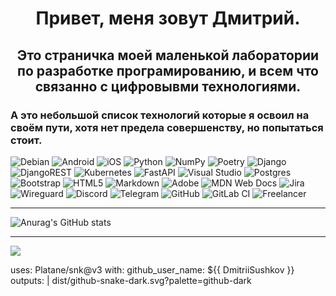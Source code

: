 <h1 align="center">Привет, меня зовут Дмитрий.</h1>
<h2 align="center">Это страничка моей маленькой лаборатории по разработке програмированию, и всем что связанно с цифровывми технологиями.</h2>
<h3 align="left">А это небольшой список технологий которые я освоил на своём пути, хотя нет предела совершенству, но попытаться стоит.</h3>

![Debian](https://img.shields.io/badge/Debian-D70A53?style=for-the-badge&logo=debian&logoColor=white)
![Android](https://img.shields.io/badge/Android-3DDC84?style=for-the-badge&logo=android&logoColor=white)
![iOS](https://img.shields.io/badge/iOS-000000?style=for-the-badge&logo=ios&logoColor=white)
![Python](https://img.shields.io/badge/python-3670A0?style=for-the-badge&logo=python&logoColor=ffdd54)
![NumPy](https://img.shields.io/badge/numpy-%23013243.svg?style=for-the-badge&logo=numpy&logoColor=white)
![Poetry](https://img.shields.io/badge/Poetry-%233B82F6.svg?style=for-the-badge&logo=poetry&logoColor=0B3D8D)
![Django](https://img.shields.io/badge/django-%23092E20.svg?style=for-the-badge&logo=django&logoColor=white)
![DjangoREST](https://img.shields.io/badge/DJANGO-REST-ff1709?style=for-the-badge&logo=django&logoColor=white&color=ff1709&labelColor=gray)
![Kubernetes](https://img.shields.io/badge/kubernetes-%23326ce5.svg?style=for-the-badge&logo=kubernetes&logoColor=white)
![FastAPI](https://img.shields.io/badge/FastAPI-005571?style=for-the-badge&logo=fastapi)
![Visual Studio](https://img.shields.io/badge/Visual%20Studio-5C2D91.svg?style=for-the-badge&logo=visual-studio&logoColor=white)
![Postgres](https://img.shields.io/badge/postgres-%23316192.svg?style=for-the-badge&logo=postgresql&logoColor=white)
![Bootstrap](https://img.shields.io/badge/bootstrap-%238511FA.svg?style=for-the-badge&logo=bootstrap&logoColor=white)
![HTML5](https://img.shields.io/badge/html5-%23E34F26.svg?style=for-the-badge&logo=html5&logoColor=white)
![Markdown](https://img.shields.io/badge/markdown-%23000000.svg?style=for-the-badge&logo=markdown&logoColor=white)
![Adobe](https://img.shields.io/badge/adobe-%23FF0000.svg?style=for-the-badge&logo=adobe&logoColor=white)
![MDN Web Docs](https://img.shields.io/badge/MDN_Web_Docs-black?style=for-the-badge&logo=mdnwebdocs&logoColor=white)
![Jira](https://img.shields.io/badge/jira-%230A0FFF.svg?style=for-the-badge&logo=jira&logoColor=white)
![Wireguard](https://img.shields.io/badge/wireguard-%2388171A.svg?style=for-the-badge&logo=wireguard&logoColor=white)
![Discord](https://img.shields.io/badge/Discord-%235865F2.svg?style=for-the-badge&logo=discord&logoColor=white)
![Telegram](https://img.shields.io/badge/Telegram-2CA5E0?style=for-the-badge&logo=telegram&logoColor=white)
![GitHub](https://img.shields.io/badge/github-%23121011.svg?style=for-the-badge&logo=github&logoColor=white)
![GitLab CI](https://img.shields.io/badge/gitlab%20ci-%23181717.svg?style=for-the-badge&logo=gitlab&logoColor=white)
![Freelancer](https://img.shields.io/badge/Freelancer-29B2FE?style=for-the-badge&logo=Freelancer&logoColor=white)

---

![Anurag's GitHub stats](https://github-readme-stats.vercel.app/api?username=DmitriiSushkov&show_icons=true&theme=radical)

---

![](https://komarev.com/ghpvc/?username=DmitriiSushkov&color=green)


uses: Platane/snk@v3
  with:
    github_user_name: ${{ DmitriiSushkov }}
    outputs: |
      dist/github-snake-dark.svg?palette=github-dark